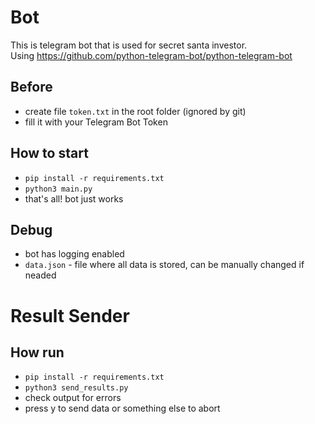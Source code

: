 # Bot

This is telegram bot that is used for secret santa investor.    
Using https://github.com/python-telegram-bot/python-telegram-bot

## Before

- create file `token.txt` in  the root folder (ignored by git)
- fill it with your Telegram Bot Token

## How to start

- `pip install -r requirements.txt`
- `python3 main.py`
- that's all! bot just works

## Debug

- bot has logging enabled
- `data.json` - file where all data is stored, can be manually changed if neaded

# Result Sender

## How run

- `pip install -r requirements.txt`
- `python3 send_results.py`
- check output for errors
- press y to send data or something else to abort
